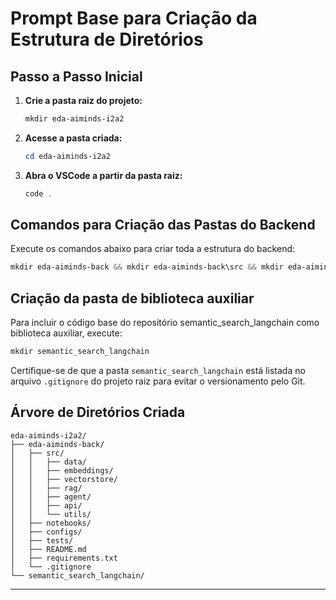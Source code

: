 # Prompt Base para Criação da Estrutura de Diretórios

## Passo a Passo Inicial

1. **Crie a pasta raiz do projeto:**
   ```powershell
   mkdir eda-aiminds-i2a2
   ```

2. **Acesse a pasta criada:**
   ```powershell
   cd eda-aiminds-i2a2
   ```

3. **Abra o VSCode a partir da pasta raiz:**
   ```powershell
   code .
   ```

## Comandos para Criação das Pastas do Backend

Execute os comandos abaixo para criar toda a estrutura do backend:

```powershell
mkdir eda-aiminds-back && mkdir eda-aiminds-back\src && mkdir eda-aiminds-back\src\data && mkdir eda-aiminds-back\src\embeddings && mkdir eda-aiminds-back\src\vectorstore && mkdir eda-aiminds-back\src\rag && mkdir eda-aiminds-back\src\agent && mkdir eda-aiminds-back\src\api && mkdir eda-aiminds-back\src\utils && mkdir eda-aiminds-back\notebooks && mkdir eda-aiminds-back\configs && mkdir eda-aiminds-back\tests
```

## Criação da pasta de biblioteca auxiliar

Para incluir o código base do repositório semantic_search_langchain como biblioteca auxiliar, execute:

```powershell
mkdir semantic_search_langchain
```

Certifique-se de que a pasta `semantic_search_langchain` está listada no arquivo `.gitignore` do projeto raiz para evitar o versionamento pelo Git.

## Árvore de Diretórios Criada

```
eda-aiminds-i2a2/
├── eda-aiminds-back/
│   ├── src/
│   │   ├── data/
│   │   ├── embeddings/
│   │   ├── vectorstore/
│   │   ├── rag/
│   │   ├── agent/
│   │   ├── api/
│   │   └── utils/
│   ├── notebooks/
│   ├── configs/
│   ├── tests/
│   ├── README.md
│   ├── requirements.txt
│   └── .gitignore
└── semantic_search_langchain/
```

---
